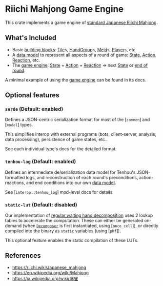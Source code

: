 # Riichi Mahjong Game Engine

This crate implements a game engine of [standard Japanese Riichi Mahjong](https://riichi.wiki/Japanese_mahjong).


## What's Included

- Basic [building blocks]: [Tile]s, [HandGroup]s, [Meld]s, [Player]s, etc.
- A [data model] to represent all aspects of a round of game: [State], [Action], [Reaction], etc.
- The [game engine]: [State] + [Action] + [Reaction] => next [State] or [end of round].

A minimal example of using the [game engine] can be found in its docs.

[building blocks]: common
[Tile]: common::Tile
[HandGroup]: common::HandGroup
[Meld]: common::Meld
[Player]: common::Player
[data model]: model
[State]: model::State
[Action]: model::Action
[Reaction]: model::Reaction
[end of round]: model::RoundEnd
[game engine]: engine::Engine


## Optional features

### `serde` (Default: enabled)

Defines a JSON-centric serialization format for most of the [`common`] and [`model`] types.

This simplifies interop with external programs (bots, client-server, analysis, data processing), persistence of game
states, etc..

See each individual type's docs for the detailed format.

### `tenhou-log` (Default: enabled)

Defines an intermediate de/serialization data model for Tenhou's JSON-formatted logs, and reconstruction of each round's
preconditions, action-reactions, and end conditions into our own [data model](model).

See [`interop::tenhou_log`] mod-level docs for details.

### `static-lut` (Default: disabled)

Our implementation of [regular waiting hand decomposition][decomp] uses 2 lookup tables to accelerate the computation.
These can either be generated on-demand (when [`Decomposer`][decomp] is first instantiated, using [`once_cell`]), or
directly compiled into the binary as `static` variables (using [`phf`]).

This optional feature enables the static compilation of these LUTs.

[decomp]: crate::analysis::decomposer::Decomposer

## References

- <https://riichi.wiki/Japanese_mahjong>
- <https://en.wikipedia.org/wiki/Mahjong>
- <https://ja.wikipedia.org/wiki/麻雀>
